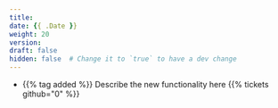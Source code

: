 ```yaml
---
title:
date: {{ .Date }}
weight: 20
version:
draft: false
hidden: false  # Change it to `true` to have a dev change
---
```


<!-- Available tags are: added, changed, deprecated, removed, fixed, security, performance -->
- {{% tag added %}} Describe the new functionality here {{% tickets github="0" %}}
